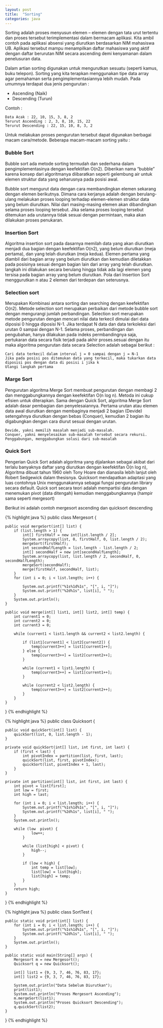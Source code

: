 ```yaml
---
layout: post
title:  "Sorting"
categories: java
---
```


Sorting adalah proses menyusun elemen – elemen dengan tata urut tertentu dan proses tersebut terimplementasi dalam bermacam aplikasi. Kita ambil contoh pada aplikasi absensi yang diurutkan berdasarkan NIM mahasiswa UB. Aplikasi tersebut mampu menampilkan daftar mahasiswa yang aktif dengan daftar berurutan NIM secara ascending demi kenyamanan dalam penelusuran data.

<!--more-->

Dalam artian sorting digunakan untuk mengurutkan sesuatu (seperti kamus, buku telepon). Sorting yang kita terapkan menggunakan tipe data array agar pemahaman serta pengimplementasiannya lebih  mudah. Pada umumnya terdapat dua jenis pengurutan :

- Ascending (Naik)
- Descending (Turun)

Contoh :

```
Data Acak : 22, 10, 15, 3, 8, 2
Terurut Ascending : 2, 3, 8, 10, 15, 22
Terurut Descending : 22, 15, 10, 8, 3, 2
```

Untuk melakukan proses pengurutan tersebut dapat digunakan berbagai macam cara/metode. Beberapa macam-macam sorting yaitu :

### Bubble Sort

Bubble sort ada metode sorting termudah dan sederhana dalam pengimplementasinya dengan keefektifan O(n2). Diberikan nama “bubble” karena konsep dari algoritmanya diibaratkan seperti gelembung air untuk elemen struktur data yang seharusnya pada posisi awal.

Bubble sort mengurut data dengan cara membandingkan elemen sekarang dengan elemen berikutnya. Dimana cara kerjanya adalah dengan berulang-ulang melakukan proses looping terhadap elemen-elemen struktur data yang belum diurutkan. Nilai dari masing-masing elemen akan dibandingkan selama proses looping tersebut. Jika selama proses looping tersebut ditemukan ada urutannya tidak sesuai dengan permintaan, maka akan dilakukan proses penukaran.

### Insertion Sort

Algoritma insertion sort pada dasarnya memilah data yang akan diurutkan menjadi dua bagian dengan keefektifan O(n2), yang belum diurutkan (meja pertama), dan yang telah diurutkan (meja kedua). Elemen pertama yang diambil dari bagian array yang belum diurutkan dan kemudian diletakkan pada posisinya sesuai dengan bagian lain dari array yang telah diurutkan. langkah ini dilakukan secara berulang hingga tidak ada lagi elemen yang tersisa pada bagian array yang belum diurutkan. Pola dari Insertion Sort menggurutkan n atau 2 elemen dari terdepan dan seterusnya.

### Selection sort

Merupakan Kombinasi antara sorting dan searching dengan keefektifan O(n2). Metode selection sort merupakan perbaikan dari metode bubble sort dengan mengurangi jumlah perbandingan. Selection sort merupakan metode pengurutan dengan mencari nilai data terkecil dimulai dari data diposisi 0 hingga diposisi N-1. Jika terdapat N data dan data terkoleksi dari urutan 0 sampai dengan N-1. Selama proses, perbandingan dan pengubahan, hanya dilakukan pada indeks permbandingnya saja, pertukaran data secara fisik terjadi pada akhir proses.sesuai dengan itu maka algoritma pengurutan data secara Selection adalah sebagai berikut :

```
Cari data terkecil dalam interval j = 0 sampai dengan j = N-1
Jika pada posisi pos ditemukan data yang terkecil, maka tukarkan data diposisi pos dengan data di posisi i jika k
Ulangi langkah pertama
```

### Marge Sort

Pengurutan algoritma Merge Sort membuat pengurutan dengan membagi 2 dan menggabungkannya dengan keefektifan O(n log n). Metoda ini cukup efisien untuk diterapkan. Sama dengan Quick Sort, algoritma Merge Sort adalah dasar pembagian dan penyelesaiannya. Pertama urutan atau elemen data awal diurutkan dengan membaginya menjadi 2 bagian (Devide) setengahnya diurutkan dengan bebas (Conquer), kemudian 2 bagian itu digabungkan dengan cara diurut sesuai dengan urutan.

```
Devide, yakni memilih masalah menjadi sub-masalah.
Conquer, yakni menyelesaikan sub-masalah tersebut secara rekursi.
Penggabungan, menggabungkan solusi dari sub-masalah
```
### Quick Sort

Pengerian Quick Sort adalah algoritma yang dijalankan sebagai akibat dari terlalu banyaknya daftar yang diurutkan dengan keefektifan O(n log n), Algoritma dibuat tahun 1960 oleh Tony Hoare dan dianasila lebih lanjut oleh Robert Sedgewick dalam thesisnya. Quicksort mendapatkan adaptasi yang luas contohnya Unix menggunakannya sebagai fungsi pengurutan library secara default. Quick sort secara teori adalah mempartisi data dengan menemukan pivot (data ditengah) kemudian menggabungkannya (hampir sama seperti mergesort)

Berikut ini adalah contoh mergesort ascending dan quicksort descending

{% highlight java %}
public class Mergesort {

    public void mergeSort(int[] list) {
        if (list.length > 1) {
            int[] firstHalf = new int[list.length / 2];
            System.arraycopy(list, 0, firstHalf, 0, list.length / 2);
            mergeSort(firstHalf);
            int secondHalfLength = list.length - list.length / 2;
            int[] secondHalf = new int[secondHalfLength];
            System.arraycopy(list, list.length / 2, secondHalf, 0, secondHalfLength);
            mergeSort(secondHalf);
            merge(firstHalf, secondHalf, list);
        }
        for (int i = 0; i < list.length; i++) {

            System.out.printf("%1s%1d%1s", "[", i, "]");
            System.out.printf("%2d%1s", list[i], " ");
        }
        System.out.println();
    }

    public void merge(int[] list1, int[] list2, int[] temp) {
        int current1 = 0;
        int current2 = 0;
        int current3 = 0;

        while (current1 < list1.length && current2 < list2.length) {

            if (list1[current1] < list2[current2]) {
                temp[current3++] = list1[current1++];
            } else {
                temp[current3++] = list2[current2++];
            }

            while (current1 < list1.length) {
                temp[current3++] = list1[current1++];
            }

            while (current2 < list2.length) {
                temp[current3++] = list2[current2++];
            }
        }
    }
}
{% endhighlight %}

{% highlight java %}
public class Quicksort {

    public void quickSort(int[] list) {
        quickSort(list, 0, list.length - 1);
    }

    private void quickSort(int[] list, int first, int last) {
        if (first < last) {
            int pivotIndex = partition(list, first, last);
            quickSort(list, first, pivotIndex);
            quickSort(list, pivotIndex + 1, last);
        }
    }

    private int partition(int[] list, int first, int last) {
        int pivot = list[first];
        int low = first;
        int high = last;

        for (int i = 0; i < list.length; i++) {
            System.out.printf("%1s%1d%1s", "[", i, "]");
            System.out.printf("%2d%1s", list[i], " ");
        }
        System.out.println();

        while (low  pivot) {
                low++;
            }

            while (list[high] < pivot) {
                high--;
            }

            if (low < high) {
                int temp = list[low];
                list[low] = list[high];
                list[high] = temp;
            }
        }
        return high;
    }
}
{% endhighlight %}


{% highlight java %}
public class SortTest {

    public static void print(int[] list) {
        for (int i = 0; i < list.length; i++) {
            System.out.printf("%1s%1d%1s", "[", i, "]");
            System.out.printf("%2d%1s", list[i], " ");
        }
        System.out.println();
    }

    public static void main(String[] args) {
        Mergesort m = new Mergesort();
        Quicksort q = new Quicksort();

        int[] list1 = {9, 3, 7, 46, 76, 83, 17};
        int[] list2 = {9, 3, 7, 46, 76, 83, 17};

        System.out.println("Data Sebelum Diurutkan");
        print(list1);
        System.out.println("Proses Mergesort Ascending");
        m.mergeSort(list1);
        System.out.println("Proses Quicksort Descending");
        q.quickSort(list2);
    }
}
{% endhighlight %}
